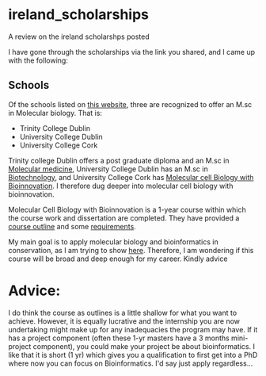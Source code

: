 # ireland_scholarships
A review on the ireland scholarshps posted

I have gone through the scholarships via the link you shared, and I came up with the following:

## Schools
Of the schools listed on [this website](https://eurireland.ie/assets/uploads/2021/11/GOI-IES-Call-2022.pdf), three are recognized to offer an M.sc in Molecular biology. That is:
- Trinity College Dublin
- University College Dublin
- University College Cork

Trinity college Dublin offers a post graduate diploma and an M.sc in [Molecular medicine](https://www.tcd.ie/courses/search/?keywords=molecular%20biology&type=postgraduate), University College Dublin has an M.sc in [Biotechnology](https://www.ucd.ie/sbbs/study/taughtgraduateprogrammes/), and University College Cork has [Molecular cell Biology with Bioinnovation](https://www.ucc.ie/en/ckr44/). I therefore dug deeper into molecular cell biology with bioinnovation.

Molecular Cell Biology with Bioinnovation is a 1-year course within which the course work and dissertation are completed. They have provided a [course outline](https://www.ucc.ie/en/ckr44/) and some [requirements](https://www.ucc.ie/en/ckr44/). 

My main goal is to apply molecular biology and bioinformatics in conservation, as I am trying to show [here](https://github.com/Rodneyomukuti/ICIPE_Bioinformatics-Internship). Therefore, I am wondering if this course will be broad and deep enough for my career. Kindly advice

# Advice:
I do think the course as outlines is a little shallow for what you want to achieve. However, it is equally lucrative and the internship you are now undertaking might make up for any inadequacies the program may have. If it has a project component (often these 1-yr masters have a 3 months mini-project component), you could make your project be about bioinformatics. I like that it is short (1 yr) which gives you a qualification to first get into a PhD where now you can focus on Bioinformatics. I'd say just apply regardless...
